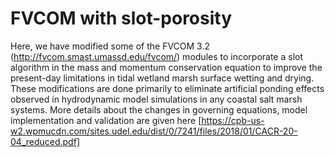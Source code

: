 # FVCOM with slot-porosity

Here, we have modified some of the FVCOM 3.2 (http://fvcom.smast.umassd.edu/fvcom/) modules to incorporate a slot algorithm in the mass and momentum conservation equation to improve the present-day limitations in tidal wetland marsh surface wetting and drying. These modifications are done primarily to eliminate artificial ponding effects observed in hydrodynamic model simulations in any coastal salt marsh systems. More details about the changes in governing equations, model implementation and validation are given here [https://cpb-us-w2.wpmucdn.com/sites.udel.edu/dist/0/7241/files/2018/01/CACR-20-04_reduced.pdf]


